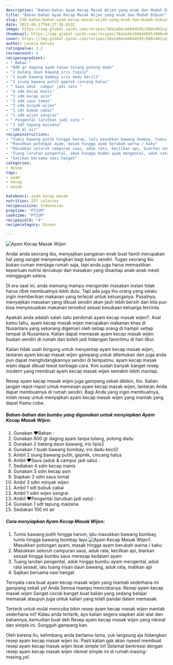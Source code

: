 ```yaml
---
description: "Bahan-bahan Ayam Kecap Masak Wijen yang enak dan Mudah Dibuat"
title: "Bahan-bahan Ayam Kecap Masak Wijen yang enak dan Mudah Dibuat"
slug: 536-bahan-bahan-ayam-kecap-masak-wijen-yang-enak-dan-mudah-dibuat
date: 2021-06-17T04:27:26.023Z
image: https://img-global.cpcdn.com/recipes/36a1e0ecb6844595/680x482cq70/ayam-kecap-masak-wijen-foto-resep-utama.jpg
thumbnail: https://img-global.cpcdn.com/recipes/36a1e0ecb6844595/680x482cq70/ayam-kecap-masak-wijen-foto-resep-utama.jpg
cover: https://img-global.cpcdn.com/recipes/36a1e0ecb6844595/680x482cq70/ayam-kecap-masak-wijen-foto-resep-utama.jpg
author: Lenora Harvey
ratingvalue: 3.2
reviewcount: 6
recipeingredient:
- " Bahan "
- "600 gr daging ayam tanpa tulang potong dadu"
- "2 batang daun bawang iris tipis2"
- "1 buah bawang bombay iris dadu kecil2"
- "2 siung bawang putih geprek cincang halus"
- " Saus aduk  campur jadi satu "
- "4 sdm kecap manis"
- "3 sdm kecap asin"
- "3 sdm saus tomat"
- "3 sdm minyak wijen"
- "1 sdt bubuk cabai"
- "1 sdm wijen sangrai"
- " Pengental larutkan jadi satu "
- "1 sdt tepung maizena"
- "100 ml air"
recipeinstructions:
- "Tumis bawang putih hingga harum, lalu masukkan bawang bombay, tumis hingga bawang bombay layu"
- "Masukkan potongan ayam, masak hingga ayam berubah warna / kaku"
- "Masukkan seluruh campuran saus, aduk rata, kecilkan api, biarkan sesaat hingga bumbu saus meresap kedalam ayam"
- "Tuang larutan pengental, aduk hingga bumbu ayam mengental, aduk rata sesaat, lalu tuang irisan daun bawang, aduk rata, matikan api"
- "Sajikan bersama nasi hangat"
categories:
- Resep
tags:
- ayam
- kecap
- masak

katakunci: ayam kecap masak 
nutrition: 257 calories
recipecuisine: Indonesian
preptime: "PT22M"
cooktime: "PT33M"
recipeyield: "4"
recipecategory: Dinner

---
```



![Ayam Kecap Masak Wijen](https://img-global.cpcdn.com/recipes/36a1e0ecb6844595/680x482cq70/ayam-kecap-masak-wijen-foto-resep-utama.jpg)

Andai anda seorang ibu, menyajikan panganan enak buat famili merupakan hal yang sangat menyenangkan bagi kamu sendiri. Tugas seorang ibu bukan cuman menjaga rumah saja, tapi anda juga harus memastikan keperluan nutrisi tercukupi dan masakan yang disantap anak-anak mesti menggugah selera.

Di era  saat ini, anda memang mampu mengorder masakan instan tidak harus ribet membuatnya lebih dulu. Tapi ada juga lho orang yang selalu ingin memberikan makanan yang terlezat untuk keluarganya. Pasalnya, menyajikan masakan yang dibuat sendiri akan jauh lebih bersih dan kita pun bisa menyesuaikan makanan tersebut sesuai kesukaan keluarga tercinta. 



Apakah anda adalah salah satu penikmat ayam kecap masak wijen?. Asal kamu tahu, ayam kecap masak wijen merupakan makanan khas di Nusantara yang sekarang digemari oleh setiap orang di hampir setiap tempat di Nusantara. Kalian dapat memasak ayam kecap masak wijen buatan sendiri di rumah dan boleh jadi hidangan favoritmu di hari libur.

Kalian tidak usah bingung untuk menyantap ayam kecap masak wijen, lantaran ayam kecap masak wijen gampang untuk ditemukan dan juga anda pun dapat menghidangkannya sendiri di tempatmu. ayam kecap masak wijen dapat dibuat lewat berbagai cara. Kini sudah banyak banget resep modern yang membuat ayam kecap masak wijen semakin lebih mantap.

Resep ayam kecap masak wijen juga gampang sekali dibikin, lho. Kalian jangan repot-repot untuk memesan ayam kecap masak wijen, lantaran Anda dapat membuatnya di rumah sendiri. Bagi Anda yang ingin membuatnya, inilah resep untuk menyajikan ayam kecap masak wijen yang mantab yang dapat Kamu coba.

<!--inarticleads1-->

##### Bahan-bahan dan bumbu yang digunakan untuk menyiapkan Ayam Kecap Masak Wijen:

1. Gunakan  ❤️Bahan :
1. Gunakan 600 gr daging ayam tanpa tulang, potong dadu
1. Gunakan 2 batang daun bawang, iris tipis2
1. Gunakan 1 buah bawang bombay, iris dadu kecil2
1. Ambil 2 siung bawang putih, geprek, cincang halus
1. Ambil  ❤️Saus (aduk &amp; campur jadi satu) :
1. Sediakan 4 sdm kecap manis
1. Gunakan 3 sdm kecap asin
1. Siapkan 3 sdm saus tomat
1. Ambil 3 sdm minyak wijen
1. Ambil 1 sdt bubuk cabai
1. Ambil 1 sdm wijen sangrai
1. Ambil  ❤️Pengental (larutkan jadi satu) :
1. Gunakan 1 sdt tepung maizena
1. Sediakan 100 ml air




<!--inarticleads2-->

##### Cara menyiapkan Ayam Kecap Masak Wijen:

1. Tumis bawang putih hingga harum, lalu masukkan bawang bombay, tumis hingga bawang bombay layu
<img src="https://img-global.cpcdn.com/steps/783b8cea9dbb66f0/160x128cq70/ayam-kecap-masak-wijen-langkah-memasak-1-foto.jpg" alt="Ayam Kecap Masak Wijen">1. Masukkan potongan ayam, masak hingga ayam berubah warna / kaku
1. Masukkan seluruh campuran saus, aduk rata, kecilkan api, biarkan sesaat hingga bumbu saus meresap kedalam ayam
1. Tuang larutan pengental, aduk hingga bumbu ayam mengental, aduk rata sesaat, lalu tuang irisan daun bawang, aduk rata, matikan api
1. Sajikan bersama nasi hangat




Ternyata cara buat ayam kecap masak wijen yang mantab sederhana ini gampang sekali ya! Anda Semua mampu mencobanya. Resep ayam kecap masak wijen Sangat cocok banget buat kalian yang sedang belajar memasak ataupun juga untuk kalian yang telah pandai dalam memasak.

Tertarik untuk mulai mencoba bikin resep ayam kecap masak wijen mantab sederhana ini? Kalau anda tertarik, ayo kalian segera siapkan alat-alat dan bahannya, kemudian buat deh Resep ayam kecap masak wijen yang nikmat dan simple ini. Sungguh gampang kan. 

Oleh karena itu, ketimbang anda berlama-lama, yuk langsung aja hidangkan resep ayam kecap masak wijen ini. Pasti kalian gak akan nyesel membuat resep ayam kecap masak wijen lezat simple ini! Selamat berkreasi dengan resep ayam kecap masak wijen nikmat simple ini di rumah masing-masing,ya!.

